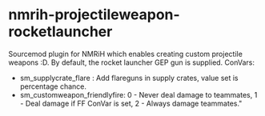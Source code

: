 # nmrih-projectileweapon-rocketlauncher
Sourcemod plugin for NMRiH which enables creating custom projectile weapons :D. 
By default, the rocket launcher GEP gun is supplied.
ConVars:
- sm_supplycrate_flare        : Add flareguns in supply crates, value set is percentage chance.
- sm_customweapon_friendlyfire: 0 - Never deal damage to teammates, 1 - Deal damage if FF ConVar is set, 2 -  Always damage teammates."
